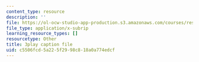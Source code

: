 ```yaml
---
content_type: resource
description: ''
file: https://ol-ocw-studio-app-production.s3.amazonaws.com/courses/res-18-009-learn-differential-equations-up-close-with-gilbert-strang-and-cleve-moler-fall-2015/c5506fcd5a225f2998c818a0a774edcf_PoHO4PZtW78.vtt
file_type: application/x-subrip
learning_resource_types: []
resourcetype: Other
title: 3play caption file
uid: c5506fcd-5a22-5f29-98c8-18a0a774edcf
---
```

